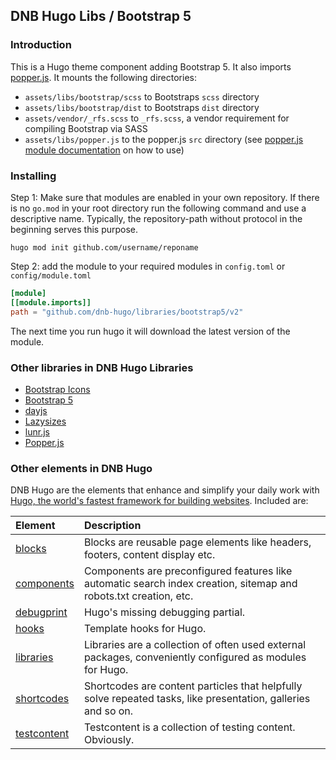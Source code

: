 ## DNB Hugo Libs / Bootstrap 5

### Introduction

This is a Hugo theme component adding Bootstrap 5. It also imports [popper.js](https://github.com/dnb-hugo/libraries/tree/main/popper.js). It mounts the following directories:

-   `assets/libs/bootstrap/scss` to Bootstraps `scss` directory
-   `assets/libs/bootstrap/dist` to Bootstraps `dist` directory
-   `assets/vendor/_rfs.scss` to `_rfs.scss`, a vendor requirement for compiling Bootstrap via SASS
-   `assets/libs/popper.js` to the popper.js `src` directory (see [popper.js module documentation](https://github.com/dnb-hugo/libraries/tree/main/popper.js) on how to use)

### Installing

Step 1: Make sure that modules are enabled in your own repository. If there is no `go.mod` in your root directory run the following command and use a descriptive name. Typically, the repository-path without protocol in the beginning serves this purpose.

```shell script
hugo mod init github.com/username/reponame
```

Step 2: add the module to your required modules in `config.toml` or `config/module.toml`

```toml
[module]
[[module.imports]]
path = "github.com/dnb-hugo/libraries/bootstrap5/v2"
```

The next time you run hugo it will download the latest version of the module.

### Other libraries in DNB Hugo Libraries

-   [Bootstrap Icons](https://github.com/dnb-hugo/libraries/tree/main/bootstrap-icons)
-   [Bootstrap 5](https://github.com/dnb-hugo/libraries/tree/main/bootstrap5)
-   [dayjs](https://github.com/dnb-hugo/libraries/tree/main/dayjs)
-   [Lazysizes](https://github.com/dnb-hugo/libraries/tree/main/lazysizes)
-   [lunr.js](https://github.com/dnb-hugo/libraries/tree/main/lunr.js)
-   [Popper.js](https://github.com/dnb-hugo/libraries/tree/main/popper.js)

### Other elements in DNB Hugo

DNB Hugo are the elements that enhance and simplify your daily work with [Hugo, the world's fastest framework for building websites](https://gohugo.io/). Included are:

| Element | Description |
| :--- | :--- |
| [blocks](https://github.com/dnb-hugo/blocks) | Blocks are reusable page elements like headers, footers, content display etc.|
| [components](https://github.com/dnb-hugo/components) | Components are preconfigured features like automatic search index creation, sitemap and robots.txt creation, etc. |
| [debugprint](https://github.com/dnb-hugo/debugprint) | Hugo's missing debugging partial. |
| [hooks](https://github.com/dnb-hugo/hooks) | Template hooks for Hugo. |
| [libraries](https://github.com/dnb-hugo/libraries) | Libraries are a collection of often used external packages, conveniently configured as modules for Hugo. |
| [shortcodes](https://github.com/dnb-hugo/shortcodes) | Shortcodes are content particles that helpfully solve repeated tasks, like presentation, galleries and so on. |
| [testcontent](https://github.com/dnb-hugo/testcontent) | Testcontent is a collection of testing content. Obviously. |
